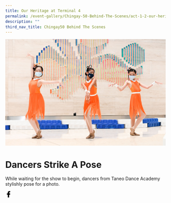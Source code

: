 ```yaml
---
title: Our Heritage at Terminal 4
permalink: /event-gallery/Chingay-50-Behind-The-Scenes/act-1-2-our-heritage-at-terminal-4
description: ""
third_nav_title: Chingay50 Behind The Scenes
---
```


![Act 1.2 Our Heritage at Terminal 4](/images/Event%20Gallery/Behind%20The%20Scenes/Act%202%20Butterfly%20Girls-01.jpg)

# **Dancers Strike A Pose**
While waiting for the show to begin, dancers from Taneo Dance Academy stylishly pose for a photo.

<a href="http://www.facebook.com/sharer.php?u=http://www.chingay.gov.sg/image/event-gallery/act-2-buttery-girls-at-terminal-4" style="float:left;">
	<img src="/images/facebook.png" style="width:auto;height:20px;">
</a>